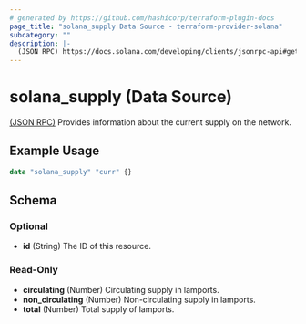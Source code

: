 ```yaml
---
# generated by https://github.com/hashicorp/terraform-plugin-docs
page_title: "solana_supply Data Source - terraform-provider-solana"
subcategory: ""
description: |-
  (JSON RPC) https://docs.solana.com/developing/clients/jsonrpc-api#getsupply Provides information about the current supply on the network.
---
```


# solana_supply (Data Source)

[(JSON RPC)](https://docs.solana.com/developing/clients/jsonrpc-api#getsupply) Provides information about the current supply on the network.

## Example Usage

```terraform
data "solana_supply" "curr" {}
```

<!-- schema generated by tfplugindocs -->
## Schema

### Optional

- **id** (String) The ID of this resource.

### Read-Only

- **circulating** (Number) Circulating supply in lamports.
- **non_circulating** (Number) Non-circulating supply in lamports.
- **total** (Number) Total supply of lamports.


